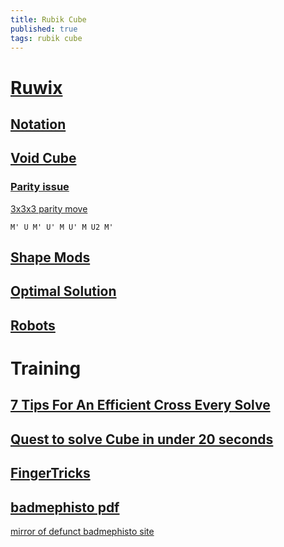 ```yaml
---
title: Rubik Cube
published: true
tags: rubik cube
---
```

# [Ruwix](https://ruwix.com/twisty-puzzles/)
## [Notation](https://ruwix.com/the-rubiks-cube/notation/)
## [Void Cube](https://ruwix.com/twisty-puzzles/void-cube/)
### [Parity issue](https://ruwix.com/the-rubiks-cube/unsolvable-rubiks-cube-invalid-scramble/)

[3x3x3 parity move](https://puzzling.stackexchange.com/a/21)
```
M' U M' U' M U' M U2 M'
```

## [Shape Mods](https://ruwix.com/twisty-puzzles/3x3x3-rubiks-cube-shape-mods-variations/)


## [Optimal Solution](https://en.wikipedia.org/wiki/Optimal_solutions_for_Rubik%27s_Cube)

## [Robots](https://ruwix.com/the-rubiks-cube/lego-rubiks-cube-robots-rubot2/)

# Training

## [7 Tips For An Efficient Cross Every Solve](https://www.youtube.com/watch?v=IWXpkfwimo0)

## [Quest to solve Cube in under 20 seconds](https://medium.com/the-mission/my-month-long-quest-to-solve-a-rubiks-cube-in-under-20-seconds-2b2204282575)

## [FingerTricks](https://ruwix.com/the-rubiks-cube/fingertricks/)

## [badmephisto pdf](/images/badmephisto-speedcubing-method.pdf)
[mirror of defunct badmephisto site](https://defhacks.github.io/badmephisto-mirror/pll.html)
